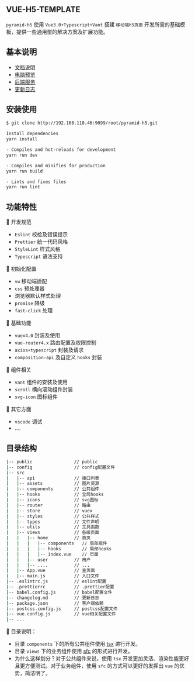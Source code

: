 ## VUE-H5-TEMPLATE

`pyramid-h5` 使用 `Vue3.0+Typescript+Vant` 搭建 `移动端h5页面` 开发所需的基础模板，提供一些通用型的解决方案及扩展功能。

## 基本说明

- [文档说明](https://docs.xwhx.top/vue-h5-template/)
- [电脑预览](https://template.xwhx.top)
- [后端服务](https://github.com/Ewall1106/panda-server)
- [更新日志](https://github.com/Ewall1106/vue-h5-template/blob/master/changelog.md)
## 安装使用

```bash
$ git clone http://192.168.110.46:9099/root/pyramid-h5.git

Install dependencies
yarn install

- Compiles and hot-reloads for development
yarn run dev

- Compiles and minifies for production
yarn run build

- Lints and fixes files
yarn run lint
```


## 功能特性

:hammer: 开发规范

- `Eslint` 校检及错误提示
- `Prettier` 统一代码风格
- `StyleLint` 样式风格
- `Typescript` 语法支持

:hammer: 初始化配置

- `vw` 移动端适配
- `css` 预处理器
- 浏览器默认样式处理
- `promise` 降级
- `fast-click` 处理

:hammer: 基础功能

- `vuex4.0` 封装及使用
- `vue-router4.x` 路由配置及权限控制
- `axios+typescript` 封装及请求
- `composition-api` 及自定义 `hooks` 封装

:hammer: 组件相关

- `vant` 组件的安装及使用
- `scroll` 横向滚动组件封装
- `svg-icon` 图标组件

:hammer: 其它方面

- `vscode` 调试
- ....

## 目录结构

```bash
|-- public                // public
|-- config                // config配置文件
|-- src
|   |-- api               // 接口列表
|   |-- assets            // 图片资源
|   |-- components        // 公共组件
|   |-- hooks             // 全局hooks
|   |-- icons             // svg图标
|   |-- router            // 路由
|   |-- store             // vuex
|   |-- styles            // 公共样式
|   |-- types             // 文件声明
|   |-- utils             // 工具函数
|   |-- views             // 各级页面
|   |   |-- home          // 首页
|   |   |   |-- components   // 局部组件
|   |   |   |-- hooks        // 局部hooks
|   |   |   |-- index.vue    // 页面
|   |   |-- user          // 用户
|   |   |-- ....          // ...
|   |-- App.vue           // 主页面
|   |-- main.js           // 入口文件
|-- .eslintrc.js          // eslint配置
|-- .prettierrc           // .prettier配置
|-- babel.config.js       // babel配置文件
|-- changelog.md          // 更新日志
|-- package.json          // 客户端依赖
|-- postcss.config.js     // postcss配置文件
|-- vue.config.js         // vue相关配置文件
|-- ...
```

:bookmark: 目录说明：

- 目录 `components` 下的所有公共组件使用 [tsx](https://v3.vuejs.org/guide/render-function.html) 进行开发。
- 目录 `views` 下的业务组件使用 [sfc](https://cn.vuejs.org/v2/guide/single-file-components.html) 的形式进行开发。
- 为什么这样划分？对于公共组件来说，使用 `tsx` 开发更加灵活、渲染性能更好且更方便测试。对于业务组件，使用 `sfc` 的方式可以更好的发挥出 `vue` 的优势，简洁明了。
